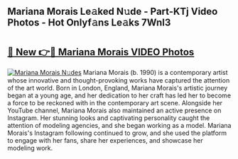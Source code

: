 ## Mariana Morais Le𝚊ked N𝚞de - Part-KTj Video Photos - Hot Onlyf𝚊ns Le𝚊ks 7WnI3

# <h2><a href="http://ab17557.deff.icu/?id=Mariana+Morais">🔗 New 👉🔴 Mariana Morais VIDEO Photos</a></h2>

[![Mariana Morais N𝚞des](https://i.imgur.com/rIISA9y.gif)](http://ab17557.deff.icu/?id=Mariana+Morais)
Mariana Morais (b. 1990) is a contemporary artist whose innovative and thought-provoking works have captured the attention of the art world. Born in London, England, Mariana Morais's artistic journey began at a young age, and her dedication to her craft has led her to become a force to be reckoned with in the contemporary art scene. Alongside her YouTube channel, Mariana Morais also maintained an active presence on Instagram. Her stunning looks and captivating personality caught the attention of modeling agencies, and she began working as a model. Mariana Morais's Instagram following continued to grow, and she used the platform to engage with her fans, share her experiences, and showcase her modeling work.
